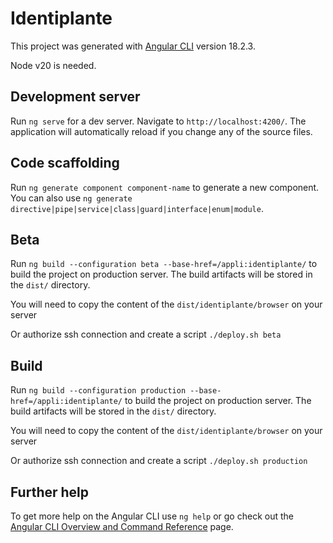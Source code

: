 # Identiplante

This project was generated with [Angular CLI](https://github.com/angular/angular-cli) version 18.2.3.

Node v20 is needed.

## Development server

Run `ng serve` for a dev server. Navigate to `http://localhost:4200/`. The application will automatically reload if you change any of the source files.

## Code scaffolding

Run `ng generate component component-name` to generate a new component. You can also use `ng generate directive|pipe|service|class|guard|interface|enum|module`.

## Beta

Run `ng build --configuration beta --base-href=/appli:identiplante/` to build the project on production server. The build artifacts will be stored in the `dist/` directory.

You will need to copy the content of the `dist/identiplante/browser` on your server

Or authorize ssh connection and create a script `./deploy.sh beta`

## Build

Run `ng build --configuration production --base-href=/appli:identiplante/` to build the project on production server. The build artifacts will be stored in the `dist/` directory.

You will need to copy the content of the `dist/identiplante/browser` on your server

Or authorize ssh connection and create a script `./deploy.sh production`

## Further help

To get more help on the Angular CLI use `ng help` or go check out the [Angular CLI Overview and Command Reference](https://angular.dev/tools/cli) page.
